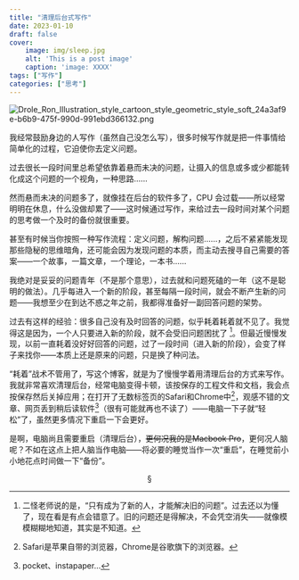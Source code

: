 ```yaml
---
title: "清理后台式写作"
date: 2023-01-10
draft: false
cover:
    image: img/sleep.jpg
    alt: 'This is a post image'
    caption: 'image: XXXX'
tags: ["写作"]
categories: ["思考"]
---
```


![Drole_Ron_Illustration_style_cartoon_style_geometric_style_soft_24a3af9e-b6b9-475f-990d-991ebd366132.png](https://obsidian-dro-0203-1315001739.cos.ap-guangzhou.myqcloud.com/%E5%88%9D%E6%AD%A5%E5%9B%BE%E5%BA%8A/Pic/202301040001026.png)

我经常鼓励身边的人写作（虽然自己没怎么写），很多时候写作就是把一件事情给简单化的过程，它迫使你去定义问题。

过去很长一段时间里总希望依靠着悬而未决的问题，让摄入的信息或多或少都能转化成这个问题的一个视角，一种思路......

然而悬而未决的问题多了，就像挂在后台的软件多了，CPU 会过载——所以经常明明在休息，什么没做却累了——这时候通过写作，来给过去一段时间对某个问题的思考做一个及时的备份就很重要。

甚至有时候当你按照一种写作流程：定义问题，解构问题......，之后不紧紧能发现那些隐秘的思维暗角，还可能会因为发现问题的本质，而主动去搜寻自己需要的答案——一个故事，一篇文章，一个理论，一本书......

我绝对是妥妥的问题青年（不是那个意思），过去就和问题死磕的一年（这不是聪明的做法）。几乎每进入一个新的阶段，甚至每隔一段时间，就会不断产生新的问题——我想至少在到达不惑之年之前，我都得准备好一副回答问题的架势。

过去有这样的经验：很多自己没有及时回答的问题，似乎耗着耗着就不见了。我觉得这是因为，一个人只要进入新的阶段，就不会受旧问题困扰了 [^1]。但最近慢慢发现，以前一直耗着没好好回答的问题，过了一段时间（进入新的阶段），会变了样子来找你——本质上还是原来的问题，只是换了种问法。

“耗着”战术不管用了，写这个博客，就是为了慢慢学着用清理后台的方式来写作。我就非常喜欢清理后台，经常电脑变得卡顿，该按保存的工程文件和文档，我会点按保存然后关掉应用；在打开了无数标签页的Safari和Chrome中[^2]，观感不错的文章、网页丢到稍后读软件[^3]（很有可能就再也不读了）——电脑一下子就“轻松”了，虽然更多情况下重启一下会更好。

是啊，电脑尚且需要重启（清理后台），~~更何况我的是Macbook Pro~~，更何况人脑呢？不如在这点上把人脑当作电脑——将必要的睡觉当作一次“重启”，在睡觉前小小地花点时间做一下“备份”。





 <center>§</center>

[^1]: 二怪老师说的是，“只有成为了新的人，才能解决旧的问题”。过去还以为懂了，现在看是有点会错意了。旧的问题还是得解决，不会凭空消失——就像模模糊糊地知道，其实是不知道。
[^2]: Safari是苹果自带的浏览器，Chrome是谷歌旗下的浏览器。
[^3]: pocket、instapaper...